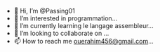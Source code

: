 - 👋 Hi, I’m @Passing01
- 👀 I’m interested in programmation...
- 🌱 I’m currently learning le langage assembleur...
- 💞️ I’m looking to collaborate on ...
- 📫 How to reach me ouerahim456@gmail.com...

<!---
Passing01/Passing01 is a ✨ special ✨ repository because its `README.md` (this file) appears on your GitHub profile.
You can click the Preview link to take a look at your changes.
--->
